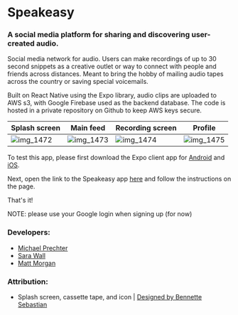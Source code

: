 # Speakeasy
### A social media platform for sharing and discovering user-created audio.

Social media network for audio. Users can make recordings of up to 30 second snippets as a creative outlet or way to connect with people and friends across distances. Meant to bring the hobby of mailing audio tapes across the country or saving special voicemails.

Built on React Native using the Expo library, audio clips are uploaded to AWS s3, with Google Firebase used as the backend database. The code is hosted in a private repository on Github to keep AWS keys secure.

Splash screen | Main feed | Recording screen | Profile
--- | --- | --- | ---
| ![img_1472](https://user-images.githubusercontent.com/13813593/32472411-92b7c144-c330-11e7-99f8-1a7bf1d8aff5.PNG) | ![img_1473](https://user-images.githubusercontent.com/13813593/32472413-948179de-c330-11e7-9ec4-5c74ef5b2c6c.PNG) | ![img_1474](https://user-images.githubusercontent.com/13813593/32472416-95db76cc-c330-11e7-926b-26a64ac0c0b6.PNG) | ![img_1475](https://user-images.githubusercontent.com/13813593/32472419-973aab5a-c330-11e7-99f3-89d04234a7fa.PNG) |

To test this app, please first download the Expo client app for [Android](https://play.google.com/store/apps/details?id=host.exp.exponent&hl=en) and [iOS](https://itunes.apple.com/us/app/expo-client/id982107779?mt=8).

Next, open the link to the Speakeasy app [here](https://exp.host/@prechter/speakeasy) and follow the instructions on the page.

That's it!

NOTE: please use your Google login when signing up (for now)

### Developers:
- [Michael Prechter](https://github.com/prechter)
- [Sara Wall](https://github.com/swallsy)
- [Matt Morgan](https://github.com/mmorgan6)


### Attribution:
- Splash screen, cassette tape, and icon | [Designed by Bennette Sebastian](https://www.bennettesebastian.com/)

